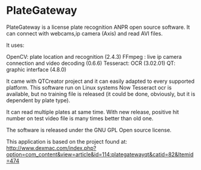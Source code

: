 PlateGateway
============

PlateGateway is a license plate recognition ANPR open source software. It can connect with webcams,ip camera (Axis) and  read AVI files.

It uses:

OpenCV: plate location and recognition (2.4.3)
FFmpeg : live ip camera connection and video decoding (0.6.6)
Tesseract: OCR (3.02.01)
QT: graphic interface (4.8.0)

It came with QTCreator project and it can easily adapted to every supported platform. This software run on Linux systems Now Tesseract ocr is available, but no training file is released (it could be done, obviously, but it is dependent by plate type).

It can read multiple plates at same time. With new release, positive hit number on test video file is many times better than old one.

The software is released under the GNU GPL Open source license.

This application is based on the project found at: http://www.dexmac.com/index.php?option=com_content&view=article&id=114:plategatewayqt&catid=82&Itemid=474
